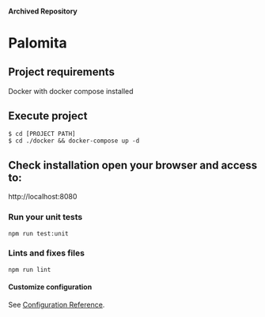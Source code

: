 #### Archived Repository

# Palomita

## Project requirements
Docker with docker compose installed

## Execute project
```
$ cd [PROJECT PATH]
$ cd ./docker && docker-compose up -d
```

## Check installation open your browser and access to:
http://localhost:8080

### Run your unit tests
```
npm run test:unit
```

### Lints and fixes files
```
npm run lint
```

#### Customize configuration
See [Configuration Reference](https://cli.vuejs.org/config/).

